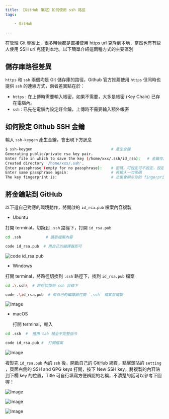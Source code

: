 ```yaml
---
title: 【GitHub 筆記】如何使用 ssh 路徑
tags:

    - GitHub

---
```

在管理 Git 專案上，很多時候都是直接使用 https url 克隆到本地，當然也有有些人使用 SSH url 克隆到本地。以下簡單介紹這兩種方式的主要區別

## 儲存庫路徑差異

`https` 和 `ssh` 兩個均是 Git 儲存庫的路徑，Github 官方推薦使用 `https` 但同時也提供 `ssh` 的連線方式，兩者差異點在於：

* `https` : 在上傳時需要輸入帳密，如果不需要，大多是帳密 (Key Chain) 已存在電腦內。
* `ssh` : 已先在電腦內設定好金鑰，上傳時不需要輸入額外帳密

## 如何設定 Github SSH 金鑰

輸入 `ssh-keygen` 產生金鑰，會出現下方訊息

``` bash
$ ssh-keygen                                   # 產生金鑰
Generating public/private rsa key pair.
Enter file in which to save the key (/home/xxx/.ssh/id_rsa):   # 金鑰存放路徑，直接按 Enter
Created directory '/home/xxx/.ssh'.
Enter passphrase (empty for no passphrase):    # 密碼，可設定可不設定，設定的話每次上傳會多需要輸入一次密碼
Enter same passphrase again:                   # 再輸入一次密碼
The key fingerprint is:                        # 之後會顯示你的 fingerprint，到這裡就完成 key 的產生了
```

## 將金鑰貼到 GitHub

以下選自己對應的環境動作，將開啟的 `id_rsa.pub` 檔案內容複製

* Ubuntu

打開 terminal，切換到 `.ssh` 路徑下，打開 `id_rsa.pub`

``` bash
cd .ssh           # 讀取檔案內容
```

``` bash
code id_rsa.pub  # 用自己的編譯器即可
```

![code id_rsa.pub](https://i.imgur.com/xpTpufW.png)

* Windows

打開 terminal，將路徑切換到 `.ssh` 路徑下，找到 `id_rsa.pub` 檔案

``` bash
cd .\.ssh\  # 路徑切換到 ssh 目錄下
```

``` bash
code .\id_rsa.pub  # 用自己的編譯器打開 `.ssh` 檔案並複製
```

![Image](https://i.imgur.com/2eqNJFE.png)

* macOS

  打開 terminal，輸入

``` bash
cd .ssh  #  擅用 tab 補全不完整指令
```

``` bash
code id_rsa.pub #  打開檔案
```

![Image](https://i.imgur.com/xCO2ir1.png)

複製完 `id_rsa.pub` 內的 `ssh` 後，開啟自己的 GitHub 網頁，點擊頭貼的 `setting` ，頁面右側的 SSH and GPG keys 打開，按下 New SSH key，將複製的內容貼到下欄 key 的位置，Title 可自行填寫方便辨認的名稱，不清楚的話可以參考下圖喔！

![Image](https://i.imgur.com/EeVTRPH.png)

![Image](https://i.imgur.com/JCJ07iQ.png)

![Image](https://i.imgur.com/Ih63N5Z.png)
